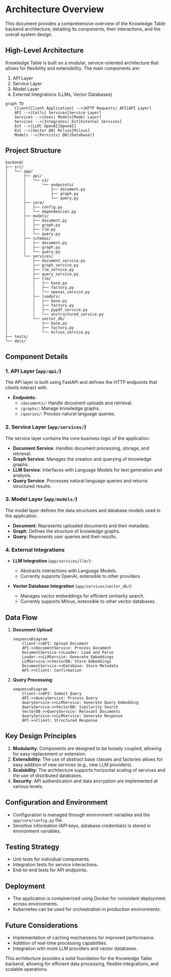 # Architecture Overview

This document provides a comprehensive overview of the Knowledge Table backend architecture, detailing its components, their interactions, and the overall system design.

## High-Level Architecture

Knowledge Table is built on a modular, service-oriented architecture that allows for flexibility and extensibility. The main components are:

1. API Layer
2. Service Layer
3. Model Layer
4. External Integrations (LLMs, Vector Databases)

```mermaid
graph TD
    Client[Client Application] -->|HTTP Requests| API[API Layer]
    API -->|Calls| Services[Service Layer]
    Services -->|Uses| Models[Model Layer]
    Services -->|Integrates| Ext[External Services]
    Ext -->|LLM| OpenAI[OpenAI]
    Ext -->|Vector DB| Milvus[Milvus]
    Models -->|Persists| DB[(Database)]
```

## Project Structure

```plaintext
backend/
├── src/
│   └── app/
│       ├── api/
│       │   └── v1/
│       │       └── endpoints/
│       │           ├── document.py
│       │           ├── graph.py
│       │           └── query.py
│       ├── core/
│       │   ├── config.py
│       │   └── dependencies.py
│       ├── models/
│       │   ├── document.py
│       │   ├── graph.py
│       │   ├── llm.py
│       │   └── query.py
│       ├── schemas/
│       │   ├── document.py
│       │   ├── graph.py
│       │   └── query.py
│       └── services/
│           ├── document_service.py
│           ├── graph_service.py
│           ├── llm_service.py
│           ├── query_service.py
│           ├── llm/
│           │   ├── base.py
│           │   ├── factory.py
│           │   └── openai_service.py
│           ├── loaders/
│           │   ├── base.py
│           │   ├── factory.py
│           │   ├── pypdf_service.py
│           │   └── unstructured_service.py
│           └── vector_db/
│               ├── base.py
│               ├── factory.py
│               └── milvus_service.py
├── tests/
└── docs/
```

## Component Details

### 1. API Layer (`app/api/`)

The API layer is built using FastAPI and defines the HTTP endpoints that clients interact with.

- **Endpoints**: 
  - `/documents/`: Handle document uploads and retrieval.
  - `/graphs/`: Manage knowledge graphs.
  - `/queries/`: Process natural language queries.

### 2. Service Layer (`app/services/`)

The service layer contains the core business logic of the application.

- **Document Service**: Handles document processing, storage, and retrieval.
- **Graph Service**: Manages the creation and querying of knowledge graphs.
- **LLM Service**: Interfaces with Language Models for text generation and analysis.
- **Query Service**: Processes natural language queries and returns structured results.

### 3. Model Layer (`app/models/`)

The model layer defines the data structures and database models used in the application.

- **Document**: Represents uploaded documents and their metadata.
- **Graph**: Defines the structure of knowledge graphs.
- **Query**: Represents user queries and their results.

### 4. External Integrations

- **LLM Integration** (`app/services/llm/`):
  - Abstracts interactions with Language Models.
  - Currently supports OpenAI, extensible to other providers.

- **Vector Database Integration** (`app/services/vector_db/`):
  - Manages vector embeddings for efficient similarity search.
  - Currently supports Milvus, extensible to other vector databases.

## Data Flow

1. **Document Upload**:
   ```mermaid
   sequenceDiagram
       Client->>API: Upload Document
       API->>DocumentService: Process Document
       DocumentService->>Loader: Load and Parse
       Loader->>LLMService: Generate Embeddings
       LLMService->>VectorDB: Store Embeddings
       DocumentService->>Database: Store Metadata
       API->>Client: Confirmation
   ```

2. **Query Processing**:
   ```mermaid
   sequenceDiagram
       Client->>API: Submit Query
       API->>QueryService: Process Query
       QueryService->>LLMService: Generate Query Embedding
       QueryService->>VectorDB: Similarity Search
       VectorDB->>QueryService: Relevant Documents
       QueryService->>LLMService: Generate Response
       API->>Client: Structured Response
   ```

## Key Design Principles

1. **Modularity**: Components are designed to be loosely coupled, allowing for easy replacement or extension.
2. **Extensibility**: The use of abstract base classes and factories allows for easy addition of new services (e.g., new LLM providers).
3. **Scalability**: The architecture supports horizontal scaling of services and the use of distributed databases.
4. **Security**: API authentication and data encryption are implemented at various levels.

## Configuration and Environment

- Configuration is managed through environment variables and the `app/core/config.py` file.
- Sensitive information (API keys, database credentials) is stored in environment variables.

## Testing Strategy

- Unit tests for individual components.
- Integration tests for service interactions.
- End-to-end tests for API endpoints.

## Deployment

- The application is containerized using Docker for consistent deployment across environments.
- Kubernetes can be used for orchestration in production environments.

## Future Considerations

- Implementation of caching mechanisms for improved performance.
- Addition of real-time processing capabilities.
- Integration with more LLM providers and vector databases.

This architecture provides a solid foundation for the Knowledge Table backend, allowing for efficient data processing, flexible integrations, and scalable operations.